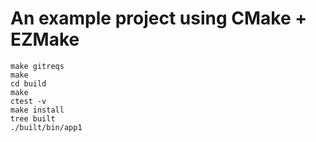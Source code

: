 # An example project using CMake + EZMake

```
make gitreqs
make
cd build
make
ctest -v
make install
tree built
./built/bin/app1
```
